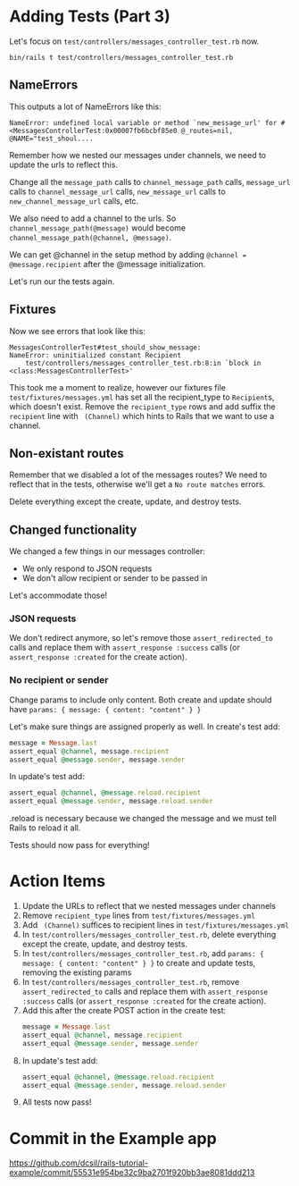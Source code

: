 # Adding Tests (Part 3)

Let's focus on `test/controllers/messages_controller_test.rb` now.

`bin/rails t test/controllers/messages_controller_test.rb`

## NameErrors

This outputs a lot of NameErrors like this:

```
NameError: undefined local variable or method `new_message_url' for #<MessagesControllerTest:0x00007fb6bcbf85e0 @_routes=nil, @NAME="test_shoul....
```

Remember how we nested our messages under channels, we need to update the urls to reflect this.

Change all the `message_path` calls to `channel_message_path` calls, `message_url` calls to `channel_message_url` calls, `new_message_url` calls to `new_channel_message_url` calls, etc.

We also need to add a channel to the urls. So `channel_message_path(@message)` would become `channel_message_path(@channel, @message)`.

We can get @channel in the setup method by adding `@channel = @message.recipient` after the @message initialization.

Let's run our the tests again.

## Fixtures

Now we see errors that look like this:

```
MessagesControllerTest#test_should_show_message:
NameError: uninitialized constant Recipient
    test/controllers/messages_controller_test.rb:8:in `block in <class:MessagesControllerTest>'
```

This took me a moment to realize, however our fixtures file `test/fixtures/messages.yml` has set all the recipient_type to `Recipient`s, which doesn't exist. Remove the `recipient_type` rows and add suffix the `recipient` line with ` (Channel)` which hints to Rails that we want to use a channel.

## Non-existant routes

Remember that we disabled a lot of the messages routes? We need to reflect that in the tests, otherwise we'll get a `No route matches` errors.

Delete everything except the create, update, and destroy tests.

## Changed functionality

We changed a few things in our messages controller:

- We only respond to JSON requests
- We don't allow recipient or sender to be passed in

Let's accommodate those!

### JSON requests

We don't redirect anymore, so let's remove those `assert_redirected_to` calls and replace them with `assert_response :success` calls (or `assert_response :created` for the create action).

### No recipient or sender

Change params to include only content. Both create and update should have `params: { message: { content: "content" } }`

Let's make sure things are assigned properly as well. In create's test add:
```ruby
message = Message.last
assert_equal @channel, message.recipient
assert_equal @message.sender, message.sender
```

In update's test add:
```ruby
assert_equal @channel, @message.reload.recipient
assert_equal @message.sender, message.reload.sender
```

.reload is necessary because we changed the message and we must tell Rails to reload it all.

Tests should now pass for everything!

# Action Items

1. Update the URLs to reflect that we nested messages under channels
1. Remove `recipient_type` lines from `test/fixtures/messages.yml`
1. Add ` (Channel)` suffices to recipient lines in `test/fixtures/messages.yml`
1. In `test/controllers/messages_controller_test.rb`, delete everything except the create, update, and destroy tests.
1. In `test/controllers/messages_controller_test.rb`, add `params: { message: { content: "content" } }` to create and update tests, removing the existing params
1. In `test/controllers/messages_controller_test.rb`, remove `assert_redirected_to` calls and replace them with `assert_response :success` calls (or `assert_response :created` for the create action).
1. Add this after the create POST action in the create test:
    ```ruby
    message = Message.last
    assert_equal @channel, message.recipient
    assert_equal @message.sender, message.sender
    ```
1. In update's test add:
    ```ruby
    assert_equal @channel, @message.reload.recipient
    assert_equal @message.sender, message.reload.sender
    ```
1. All tests now pass!

# Commit in the Example app

https://github.com/dcsil/rails-tutorial-example/commit/55531e954be32c9ba2701f920bb3ae8081ddd213
